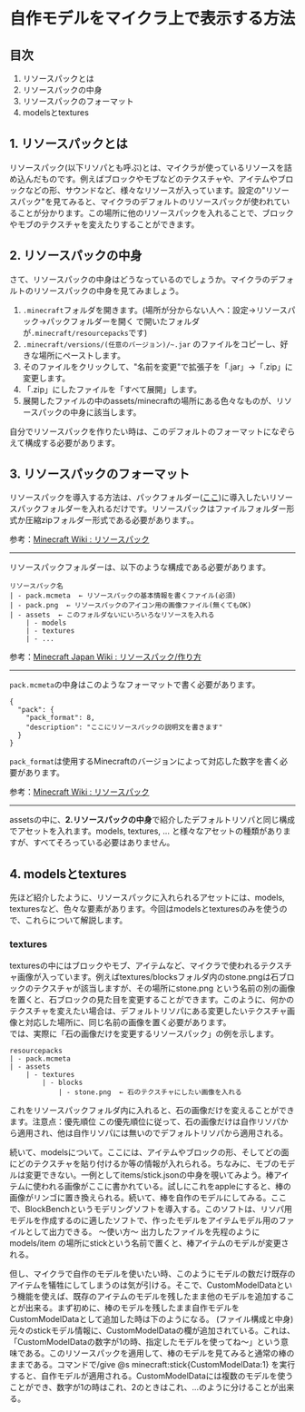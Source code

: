 # 自作モデルをマイクラ上で表示する方法

## 目次

1. リソースパックとは
2. リソースパックの中身
3. リソースパックのフォーマット
4. modelsとtextures

## 1. リソースパックとは

リソースパック(以下リソパとも呼ぶ)とは、マイクラが使っているリソースを詰め込んだものです。例えばブロックやモブなどのテクスチャや、アイテムやブロックなどの形、サウンドなど、様々なリソースが入っています。設定の"リソースパック"を見てみると、マイクラのデフォルトのリソースパックが使われていることが分かります。この場所に他のリソースパックを入れることで、ブロックやモブのテクスチャを変えたりすることができます。

## 2. リソースパックの中身

さて、リソースパックの中身はどうなっているのでしょうか。マイクラのデフォルトのリソースパックの中身を見てみましょう。
1. `.minecraft`フォルダを開きます。(場所が分からない人へ：設定→リソースパック→パックフォルダーを開く で開いたフォルダが`.minecraft/resourcepacks`です)
2. `.minecraft/versions/(任意のバージョン)/~.jar` のファイルをコピーし、好きな場所にペーストします。
3. そのファイルをクリックして、"名前を変更"で拡張子を「.jar」→「.zip」に変更します。
4. 「.zip」にしたファイルを「すべて展開」します。
5. 展開したファイルの中のassets/minecraftの場所にある色々なものが、リソースパックの中身に該当します。

自分でリソースパックを作りたい時は、このデフォルトのフォーマットになぞらえて構成する必要があります。

## 3. リソースパックのフォーマット

リソースパックを導入する方法は、パックフォルダー([ここ](https://github.com/Keeema-1/CustomModelEntity/blob/main/lectures/lecA.md#:~:text=%E8%A8%AD%E5%AE%9A%E2%86%92%E3%83%AA%E3%82%BD%E3%83%BC%E3%82%B9%E3%83%91%E3%83%83%E3%82%AF%E2%86%92%E3%83%91%E3%83%83%E3%82%AF%E3%83%95%E3%82%A9%E3%83%AB%E3%83%80%E3%83%BC%E3%82%92%E9%96%8B%E3%81%8F%20%E3%81%A7%E9%96%8B%E3%81%84%E3%81%9F%E3%83%95%E3%82%A9%E3%83%AB%E3%83%80))に導入したいリソースパックフォルダーを入れるだけです。リソースパックはファイルフォルダー形式か圧縮zipフォルダー形式である必要があります。。

参考：[Minecraft Wiki : リソースパック](https://minecraft.fandom.com/ja/wiki/%E3%83%AA%E3%82%BD%E3%83%BC%E3%82%B9%E3%83%91%E3%83%83%E3%82%AF#:~:text=X-,%E6%8C%AF%E3%82%8B%E8%88%9E%E3%81%84,-%E3%83%AA%E3%82%BD%E3%83%BC%E3%82%B9%E3%83%91%E3%83%83%E3%82%AF%E3%81%AE)

___

リソースパックフォルダーは、以下のような構成である必要があります。

    リソースパック名  
    | - pack.mcmeta  ← リソースパックの基本情報を書くファイル(必須)  
    | - pack.png  ← リソースパックのアイコン用の画像ファイル(無くてもOK)  
    | - assets  ← このフォルダないにいろいろなリソースを入れる  
        | - models  
        | - textures  
        | - ...

参考：[Minecraft Japan Wiki : リソースパック/作り方](https://minecraftjapan.miraheze.org/wiki/%E3%83%AA%E3%82%BD%E3%83%BC%E3%82%B9%E3%83%91%E3%83%83%E3%82%AF/%E4%BD%9C%E3%82%8A%E6%96%B9#:~:text=%E3%82%88%E3%81%84%E3%81%A7%E3%81%97%E3%82%87%E3%81%86%E3%80%82-,%E3%83%AA%E3%82%BD%E3%83%BC%E3%82%B9%E3%83%91%E3%83%83%E3%82%AF%E3%81%AE%E5%9F%BA%E6%9C%AC%E7%9A%84%E6%A7%8B%E9%80%A0,-%E3%83%AA%E3%82%BD%E3%83%BC%E3%82%B9%E3%83%91%E3%83%83%E3%82%AF%E3%81%AF)

___

`pack.mcmeta`の中身はこのようなフォーマットで書く必要があります。

    {
      "pack": {
        "pack_format": 8,
        "description": "ここにリソースパックの説明文を書きます"
      }
    }

`pack_format`は使用するMinecraftのバージョンによって対応した数字を書く必要があります。

参考：[Minecraft Wiki : リソースパック](https://minecraft.fandom.com/ja/wiki/%E3%83%AA%E3%82%BD%E3%83%BC%E3%82%B9%E3%83%91%E3%83%83%E3%82%AF#:~:text=%E8%A1%A8%E7%A4%BA%E3%81%95%E3%82%8C%E3%82%8B%E3%80%82-,%E3%83%91%E3%83%83%E3%82%AF%E3%83%95%E3%82%A9%E3%83%BC%E3%83%9E%E3%83%83%E3%83%88,-%E6%AC%A1%E3%81%AE%E8%A1%A8)

___

assetsの中に、**2.リソースパックの中身**で紹介したデフォルトリソパと同じ構成でアセットを入れます。models, textures, ... と様々なアセットの種類がありますが、すべてそろっている必要はありません。

## 4. modelsとtextures

先ほど紹介したように、リソースパックに入れられるアセットには、models, texturesなど、色々な要素があります。今回はmodelsとtexturesのみを使うので、これらについて解説します。

### textures

texturesの中にはブロックやモブ、アイテムなど、マイクラで使われるテクスチャ画像が入っています。例えばtextures/blocksフォルダ内のstone.pngは石ブロックのテクスチャが該当しますが、その場所にstone.png という名前の別の画像を置くと、石ブロックの見た目を変更することができます。このように、何かのテクスチャを変えたい場合は、デフォルトリソパにある変更したいテクスチャ画像と対応した場所に、同じ名前の画像を置く必要があります。  
では、実際に「石の画像だけを変更するリソースパック」の例を示します。

    resourcepacks  
    | - pack.mcmeta  
    | - assets  
        | - textures  
            | - blocks  
                | - stone.png  ← 石のテクスチャにしたい画像を入れる  

これをリソースパックフォルダ内に入れると、石の画像だけを変えることができます。注意点：優先順位
この優先順位に従って、石の画像だけは自作リソパから適用され、他は自作リソパには無いのでデフォルトリソパから適用される。

続いて、modelsについて。ここには、アイテムやブロックの形、そしてどの面にどのテクスチャを貼り付けるか等の情報が入れられる。ちなみに、モブのモデルは変更できない。一例としてitems/stick.jsonの中身を覗いてみよう。棒アイテムに使われる画像がここに書かれている。試しにこれをappleにすると、棒の画像がリンゴに置き換えられる。続いて、棒を自作のモデルにしてみる。ここで、BlockBenchというモデリングソフトを導入する。このソフトは、リソパ用モデルを作成するのに適したソフトで、作ったモデルをアイテムモデル用のファイルとして出力できる。
〜使い方〜
出力したファイルを先程のようにmodels/item の場所にstickという名前で置くと、棒アイテムのモデルが変更される。

但し、マイクラで自作のモデルを使いたい時、このようにモデルの数だけ既存のアイテムを犠牲にしてしまうのは気が引ける。そこで、CustomModelDataという機能を使えば、既存のアイテムのモデルを残したまま他のモデルを追加することが出来る。まず初めに、棒のモデルを残したまま自作モデルをCustomModelDataとして追加した時は下のようになる。
(ファイル構成と中身)
元々のstickモデル情報に、CustomModelDataの欄が追加されている。これは、「CustomModelDataの数字が1の時、指定したモデルを使ってね〜」という意味である。このリソースパックを適用して、棒のモデルを見てみると通常の棒のままである。コマンドで/give @s minecraft:stick{CustomModelData:1} を実行すると、自作モデルが適用される。CustomModelDataには複数のモデルを使うことができ、数字が1の時はこれ、2のときはこれ、…のように分けることが出来る。
